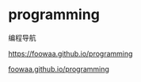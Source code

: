 # programming
编程导航

https://foowaa.github.io/programming

[foowaa.github.io/programming](https://foowaa.github.io/programming)